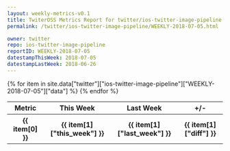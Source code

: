 ```yaml
---
layout: weekly-metrics-v0.1
title: TwiterOSS Metrics Report for twitter/ios-twitter-image-pipeline | WEEKLY-2018-07-05 | 2018-07-05
permalink: /twitter/ios-twitter-image-pipeline/WEEKLY-2018-07-05.html

owner: twitter
repo: ios-twitter-image-pipeline
reportID: WEEKLY-2018-07-05
datestampThisWeek: 2018-07-05
datestampLastWeek: 2018-06-26
---
```


<table style="width: 100%">
    <tr>
        <th>Metric</th>
        <th>This Week</th>
        <th>Last Week</th>
        <th>+/-</th>
    </tr>
    {% for item in site.data["twitter"]["ios-twitter-image-pipeline"]["WEEKLY-2018-07-05"]["data"] %}
    <tr>
        <th>{{ item[0] }}</th>
        <th>{{ item[1]["this_week"] }}</th>
        <th>{{ item[1]["last_week"] }}</th>
        <th>{{ item[1]["diff"] }}</th>
    </tr>
    {% endfor %}
</table>

